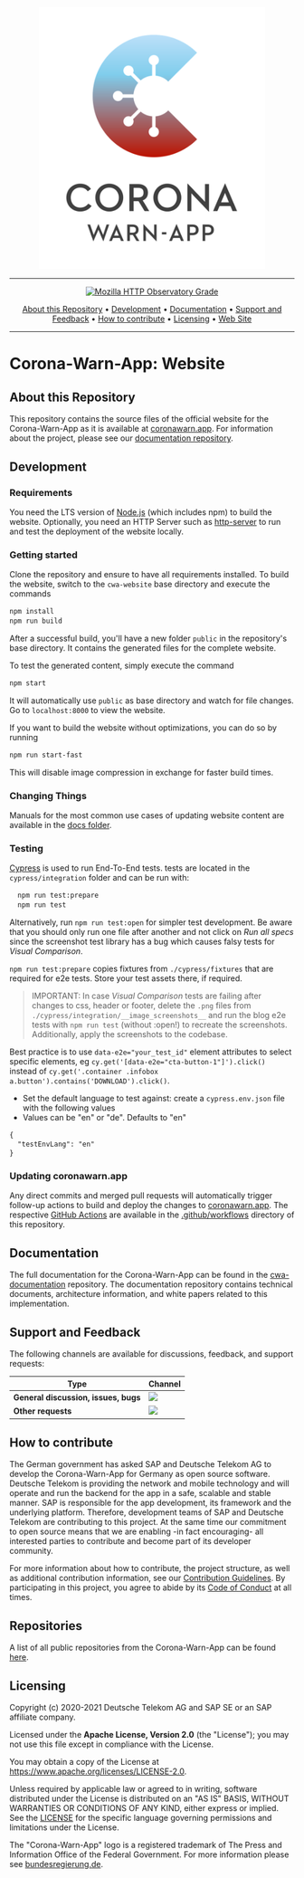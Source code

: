 <p align="center">
 <a href="https://www.coronawarn.app/en/"><img src="https://raw.githubusercontent.com/corona-warn-app/cwa-documentation/master/images/CWA_title.png" width="400"></a>
</p>

<hr />

<p align="center">
    <a href="https://observatory.mozilla.org/analyze/coronawarn.app" title="Latest Results"><img src="https://img.shields.io/mozilla-observatory/grade/coronawarn.app" alt="Mozilla HTTP Observatory Grade"></a>
</p>
<p align="center">
    <a href="#about-this-repository">About this Repository</a> •
    <a href="#development">Development</a> •
    <a href="#documentation">Documentation</a> •
    <a href="#support-and-feedback">Support and Feedback</a> •
    <a href="#how-to-contribute">How to contribute</a> •
    <a href="#licensing">Licensing</a> •
    <a href="https://www.coronawarn.app/en/">Web Site</a>
</p>
<hr />

# Corona-Warn-App: Website

## About this Repository

This repository contains the source files of the official website for the Corona-Warn-App as it is available at [coronawarn.app](https://coronawarn.app). For information about the project, please see our [documentation repository](https://github.com/corona-warn-app/cwa-documentation).

## Development

### Requirements

You need the LTS version of [Node.js](https://nodejs.org/en/) (which includes npm) to build the website. Optionally, you need an HTTP Server such as [http-server](https://github.com/http-party/http-server) to run and test the deployment of the website locally.

### Getting started

Clone the repository and ensure to have all requirements installed. To build the website, switch to the `cwa-website` base directory and execute the commands

```bash
npm install
npm run build
```

After a successful build, you'll have a new folder `public` in the repository's base directory. It contains the generated files for the complete website.

To test the generated content, simply execute the command

```bash
npm start
```

It will automatically use `public` as base directory and watch for file changes. Go to `localhost:8000` to view the website.

If you want to build the website without optimizations, you can do so by running

```bash
npm run start-fast
```

This will disable image compression in exchange for faster build times.

### Changing Things

Manuals for the most common use cases of updating website content are available in the [docs folder](./docs/).

### Testing

[Cypress](https://docs.cypress.io/guides/overview/why-cypress.html#In-a-nutshell) is used to run End-To-End tests. tests are located in the ```cypress/integration``` folder and can be run with:

```bash
  npm run test:prepare
  npm run test
```
Alternatively, run `npm run test:open` for simpler test development. Be aware that you should only run one file after another and not click on _Run all specs_ since the screenshot test library has a bug which causes falsy tests for _Visual Comparison_.

`npm run test:prepare` copies fixtures from `./cypress/fixtures` that are required for e2e tests. Store your test assets there, if required.

> IMPORTANT: In case _Visual Comparison_ tests are failing after changes to css, header or footer, delete the `.png` files from `./cypress/integration/__image_screenshots__` and run the blog e2e tests with `npm run test` (without :open!) to recreate the screenshots. Additionally, apply the screenshots to the codebase.

Best practice is to use `data-e2e="your_test_id"` element attributes to select specific elements, eg `cy.get('[data-e2e="cta-button-1"]').click()` instead of `cy.get('.container .infobox a.button').contains('DOWNLOAD').click()`.

- Set the default language to test against: create a `cypress.env.json` file with the following values
- Values can be "en" or "de". Defaults to "en"
```
{
  "testEnvLang": "en"
}
```

### Updating coronawarn.app

Any direct commits and merged pull requests will automatically trigger follow-up actions to build and deploy the changes to [coronawarn.app](https://coronawarn.app). The respective [GitHub Actions](https://github.com/features/actions) are available in the [.github/workflows](.github/workflows) directory of this repository.

## Documentation

The full documentation for the Corona-Warn-App can be found in the [cwa-documentation](https://github.com/corona-warn-app/cwa-documentation) repository. The documentation repository contains technical documents, architecture information, and white papers related to this implementation.

## Support and Feedback

The following channels are available for discussions, feedback, and support requests:

| Type                     | Channel                                                |
| ------------------------ | ------------------------------------------------------ |
| **General discussion, issues, bugs**   | <a href="https://github.com/corona-warn-app/cwa-website/issues/new/choose" title="General Discussion"><img src="https://img.shields.io/github/issues/corona-warn-app/cwa-website?style=flat-square"></a> </a>   |
| **Other requests**    | <a href="mailto:corona-warn-app.opensource@sap.com" title="Email CWA Team"><img src="https://img.shields.io/badge/email-CWA%20team-green?logo=mail.ru&style=flat-square&logoColor=white"></a> |

## How to contribute

The German government has asked SAP and Deutsche Telekom AG to develop the Corona-Warn-App for Germany as open source software. Deutsche Telekom is providing the network and mobile technology and will operate and run the backend for the app in a safe, scalable and stable manner. SAP is responsible for the app development, its framework and the underlying platform. Therefore, development teams of SAP and Deutsche Telekom are contributing to this project. At the same time our commitment to open source means that we are enabling -in fact encouraging- all interested parties to contribute and become part of its developer community.

For more information about how to contribute, the project structure, as well as additional contribution information, see our [Contribution Guidelines](./CONTRIBUTING.md). By participating in this project, you agree to abide by its [Code of Conduct](./CODE_OF_CONDUCT.md) at all times.

## Repositories

A list of all public repositories from the Corona-Warn-App can be found [here](https://github.com/corona-warn-app/cwa-documentation/blob/master/README.md#repositories).

## Licensing

Copyright (c) 2020-2021 Deutsche Telekom AG and SAP SE or an SAP affiliate company.

Licensed under the **Apache License, Version 2.0** (the "License"); you may not use this file except in compliance with the License.

You may obtain a copy of the License at https://www.apache.org/licenses/LICENSE-2.0.

Unless required by applicable law or agreed to in writing, software distributed under the License is distributed on an "AS IS" BASIS, WITHOUT WARRANTIES OR CONDITIONS OF ANY KIND, either express or implied. See the [LICENSE](./LICENSE) for the specific language governing permissions and limitations under the License.

The "Corona-Warn-App" logo is a registered trademark of The Press and Information Office of the Federal Government. For more information please see [bundesregierung.de](https://www.bundesregierung.de/breg-en/federal-government/federal-press-office).
